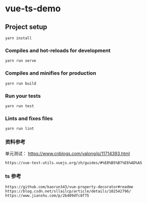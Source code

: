 <!--
 * @Author: XueBaBa
 * @Description: 文件描述~
 * @Date: 2020-11-25 11:39:42
 * @LastEditTime: 2020-12-04 18:57:54
 * @LastEditors: Do not edit
 * @FilePath: /vue-ts-demo/README.md
-->
# vue-ts-demo

## Project setup
```
yarn install
```

### Compiles and hot-reloads for development
```
yarn run serve
```

### Compiles and minifies for production
```
yarn run build
```

### Run your tests
```
yarn run test
```

### Lints and fixes files
```
yarn run lint
```

### 资料参考

单元测试：
    https://www.cnblogs.com/yalong/p/11714393.html

    https://vue-test-utils.vuejs.org/zh/guides/#%E8%B5%B7%E6%AD%A5



### ts 参考
    https://github.com/kaorun343/vue-property-decorator#readme
    https://blog.csdn.net/sllailcp/article/details/102542796/
    https://www.jianshu.com/p/2b409dfc8f75
    
